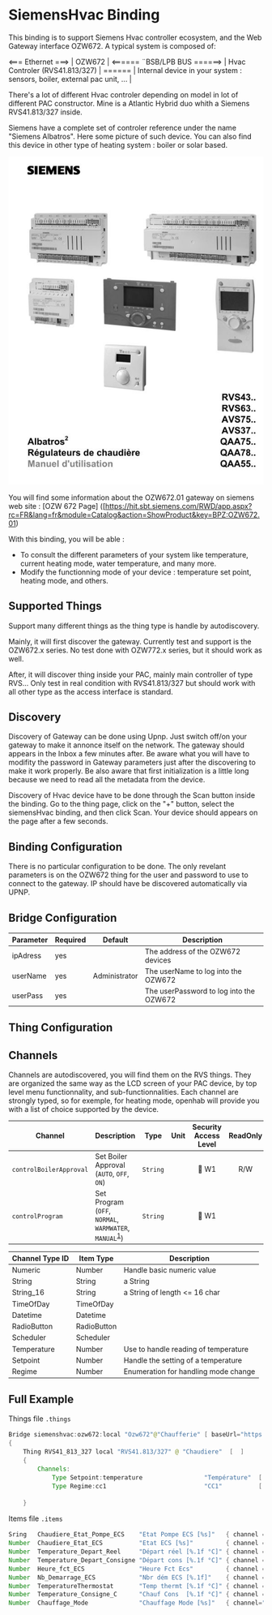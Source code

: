 # SiemensHvac Binding

This binding is to support Siemens Hvac controller ecosystem, and the Web Gateway interface OZW672.
A typical system is composed of:

                                                    
<=== Ethernet ===>   | OZW672 | <====== ¨BSB/LPB BUS ======> | Hvac Controler (RVS41.813/327) | ====== | Internal device in your system : sensors, boiler, external pac unit, ... |

There's a lot of different Hvac controler depending on model in lot of different PAC constructor.
Mine is a Atlantic Hybrid duo whith a Siemens RVS41.813/327 inside.

Siemens have a complete set of controler reference under the name "Siemens Albatros".
Here some picture of such device.
You can also find this device in other type of heating system : boiler or solar based.

![](doc/Albatros.jpg)

You will find some information about the OZW672.01 gateway on siemens web site : 
[OZW 672 Page]
([https://hit.sbt.siemens.com/RWD/app.aspx?rc=FR&lang=fr&module=Catalog&action=ShowProduct&key=BPZ:OZW672.01)

With this binding, you will be able :

- To consult the different parameters of your system like temperature, current heating mode, water temperature, and many more.
- Modify the functionning mode of your device : temperature set point, heating mode, and others.



## Supported Things

Support many different things as the thing type is handle by autodiscovery.

Mainly, it will first discover the gateway.
Currently test and support is the OZW672.x series.
No test done with OZW772.x series, but it should work as well.

After, it will discover thing inside your PAC, mainly main controller of type RVS...
Only test in real condition with RVS41.813/327 but should work with all other type as the access interface is standard.


## Discovery

Discovery of Gateway can be done using Upnp.
Just switch off/on your gateway to make it annonce itself on the network.
The gateway should appears in the Inbox a few minutes after.
Be aware what you will have to modifity the password in Gateway parameters just after the discovering to make it work properly.
Be also aware that first initialization is a little long because we need to read all the metadata from the device.

Discovery of Hvac device have to be done through the Scan button inside the binding.
Go to the thing page, click on the "+" button, select the siemensHvac binding, and then click Scan.
Your device should appears on the page after a few seconds.


## Binding Configuration

There is no particular configuration to be done.
The only revelant parameters is on the OZW672 thing for the user and password to use to connect to the gateway.
IP should have be discovered automatically via UPNP.


## Bridge Configuration

| Parameter       | Required | Default       | Description                                                         |
|-----------------|----------|---------------|---------------------------------------------------------------------|
| ipAdress        | yes      |               | The address of the OZW672 devices                                   |
| userName        | yes      | Administrator | The userName to log into the OZW672                                 | 
| userPass        | yes      |               | The userPassword to log into the OZW672                             | 


## Thing Configuration



## Channels

Channels are autodiscovered, you will find them on the RVS things.
They are organized the same way as the LCD screen of your PAC device, by top level menu functionnality, and sub-functionnalities.
Each channel are strongly typed, so for exemple, for heating mode, openhab will provide you with a list of choice supported by the device.

| Channel                   | Description                                                                     | Type     | Unit | Security Access Level | ReadOnly | Advanced |
| ------------------------- | ------------------------------------------------------------------------------- | -------- | :--: | :-------------------: | :------: | :------: |
| `controlBoilerApproval`   | Set Boiler Approval (`AUTO`, `OFF`, `ON`)                                       | `String` |      |        🔐 W1         |   R/W    |   true   |
| `controlProgram`          | Set Program (`OFF`, `NORMAL`, `WARMWATER`, `MANUAL`<sup id="a1">[1](#f1)</sup>) | `String` |      |        🔐 W1         |   

| Channel Type ID  | Item Type    | Description                                              |
|------------------|--------------|----------------------------------------------------------|
| Numeric          | Number       | Handle basic numeric value                               | 
| String           | String       | a String                                                 | 
| String_16        | String       | a String of length <= 16 char                            | 
| TimeOfDay        | TimeOfDay    |                                                          | 
| Datetime         | Datetime     |                                                          | 
| RadioButton      | RadioButton  |                                                          | 
| Scheduler        | Scheduler    |                                                          | 
| Temperature      | Number       | Use to handle reading of  temperature                    | 
| Setpoint         | Number       | Handle the setting of a temperature                      | 
| Regime           | Number       | Enumeration for handling mode change                     |


## Full Example

Things file `.things`

```java
Bridge siemenshvac:ozw672:local "Ozw672"@"Chaufferie" [ baseUrl="https://192.168.254.42/", userName="Administrator", userPassword="mypass"  ] 
{
    Thing RVS41_813_327 local "RVS41.813/327" @ "Chaudiere"  [  ]
    {
        Channels:
            Type Setpoint:temperature                 "Température"  [ id="1726" ]
            Type Regime:cc1                           "CC1"          [ id="1725" ]
    
    }
```


Items file `.items`

```java
Sring   Chaudiere_Etat_Pompe_ECS    "Etat Pompe ECS [%s]"   { channel = "siemenshvac:RVS41_813_327:local:local:2237#2259_PpeChargeECS"          }       
Number  Chaudiere_Etat_ECS          "Etat ECS [%s]"         { channel = "siemenshvac:RVS41_813_327:local:local:2032#2035_Etat_ECS"              }
Number  Temperature_Depart_Reel     "Départ réel [%.1f °C]" { channel = "siemenshvac:RVS41_813_327:local:local:2237#2248_ValReelleTempDep_CC1"  }   
Number  Temperature_Depart_Consigne "Départ cons [%.1f °C]" { channel = "siemenshvac:RVS41_813_327:local:local:2237#2249_ConsTDepResultCC1"     }   
Number  Heure_fct_ECS               "Heure Fct Ecs"         { channel = "siemenshvac:RVS41_813_327:local:local:2237#2263_HeuresFoncPompeECS"    }   
Number  Nb_Demarrage_ECS            "Nbr dém ECS [%.1f]"    { channel = "siemenshvac:RVS41_813_327:local:local:2237#2266_ComptDemarResEl_ECS"   }
Number  TemperatureThermostat       "Temp thermt [%.1f °C]" { channel = "siemenshvac:RVS41_813_327:local:local:2237#2246_TAmbAct_CC1"           }
Number  Temperature_Consigne_C      "Chauf Cons  [%.1f °C]" { channel = "siemenshvac:RVS41_813_327:local:local:1724#1726_ConsConfort_TA_CC1"    }
Number  Chauffage_Mode              "Chauffage Mode [%s]"   { channel="siemenshvac:RVS41_813_327:local:local:1724#1725_Regime_CC1"              }
``` 
